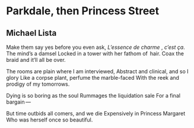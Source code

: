 # Parkdale, then Princess Street
## Michael Lista
Make them say yes before you even ask,
 _L’essence de charme_ , _c’est ça_. The mind’s a damsel
Locked in a tower with her fathom of   hair.
Coax the braid and it’ll all be over.

The rooms are plain where I am interviewed,
Abstract and clinical, and so I glory
Like a corpse plant, perfume the marble-faced
With the reek and prodigy of my tomorrows.

Dying is so boring as the soul
Rummages the liquidation sale
For a final bargain —

But time outbids all comers, and we die
Expensively in Princess Margaret
Who was herself once so beautiful.